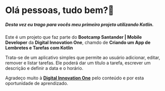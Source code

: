 # Olá pessoas, tudo bem?👋

##### Desta vez eu trago para vocês meu primeiro projeto utilizando Kotlin.

Este é um projeto que faz parte do **Bootcamp Santander | Mobile Developer** da **Digital Innovation One**, chamdo de **Criando um App de Lembretes e Tarefas com Kotlin**

Trata-se de um aplicativo simples que permite ao usuário adicionar, editar, remover e listar tarefas. Ele poderá dar um título a tarefa, escrever um descrição e definir a data e o horário.

Agradeço muito à [**Digital Innovation One**](https://digitalinnovation.one/) pelo conteúdo e por esta oportunidade de aprendizado.

